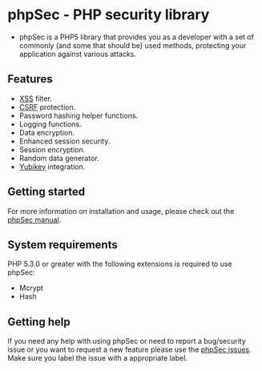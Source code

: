 phpSec - PHP security library
=============================
* phpSec is a PHP5 library that provides you as a developer with a set of
commonly (and some that should be) used methods, protecting your application
against various attacks.

Features
--------
*    [XSS][1] filter.
*    [CSRF][2] protection.
*    Password hashing helper functions.
*    Logging functions.
*    Data encryption.
*    Enhanced session security.
*    Session encryption.
*    Random data generator.
*    [Yubikey][3] integration.


Getting started
---------------
For more information on installation and usage, please check out the
[phpSec manual](http://phpsec.xqus.com/manual).

System requirements
-------------------
PHP 5.3.0 or greater with the following extensions is required to use phpSec:

*   Mcrypt
*   Hash


Getting help
------------
If you need any help with using phpSec or need to report a bug/security issue or you
want to request a new feature please use the [phpSec issues](https://github.com/phpsec/phpSec/issues).
Make sure you label the issue with a appropriate label.

[1]:http://en.wikipedia.org/wiki/Cross-site_scripting        "Wikipedia on XSS"
[2]:http://en.wikipedia.org/wiki/Cross-site_request_forgery  "Wikipedia on CSRF"
[3]:http://yubico.com                                        "Yubikey"
